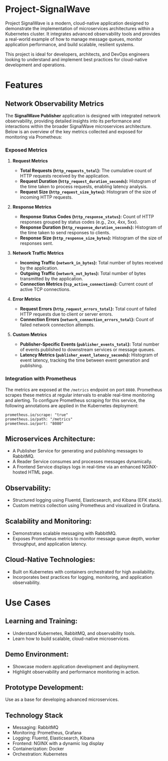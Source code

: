 # Project-SignalWave
Project SignalWave is a modern, cloud-native application designed to demonstrate the implementation of microservices architectures within a Kubernetes cluster.
It integrates advanced observability tools and provides a real-world example of how to manage message queues, monitor application performance, and build scalable, resilient systems.

This project is ideal for developers, architects, and DevOps engineers looking to understand and implement best practices for cloud-native development and operations.

# Features

## Network Observability Metrics

The **SignalWave Publisher** application is designed with integrated network observability, providing detailed insights into its performance and interactions within the broader SignalWave microservices architecture. Below is an overview of the key metrics collected and exposed for monitoring via Prometheus:

### Exposed Metrics

1. **Request Metrics**
   - **Total Requests (`http_requests_total`):** The cumulative count of HTTP requests received by the application.
   - **Request Duration (`http_request_duration_seconds`):** Histogram of the time taken to process requests, enabling latency analysis.
   - **Request Size (`http_request_size_bytes`):** Histogram of the size of incoming HTTP requests.

2. **Response Metrics**
   - **Response Status Codes (`http_response_status`):** Count of HTTP responses grouped by status codes (e.g., 2xx, 4xx, 5xx).
   - **Response Duration (`http_response_duration_seconds`):** Histogram of the time taken to send responses to clients.
   - **Response Size (`http_response_size_bytes`):** Histogram of the size of responses sent.

3. **Network Traffic Metrics**
   - **Incoming Traffic (`network_in_bytes`):** Total number of bytes received by the application.
   - **Outgoing Traffic (`network_out_bytes`):** Total number of bytes transmitted by the application.
   - **Connection Metrics (`tcp_active_connections`):** Current count of active TCP connections.

4. **Error Metrics**
   - **Request Errors (`http_request_errors_total`):** Total count of failed HTTP requests due to client or server errors.
   - **Connection Errors (`network_connection_errors_total`):** Count of failed network connection attempts.

5. **Custom Metrics**
   - **Publisher-Specific Events (`publisher_events_total`):** Total number of events published to downstream services or message queues.
   - **Latency Metrics (`publisher_event_latency_seconds`):** Histogram of event latency, tracking the time between event generation and publishing.

### Integration with Prometheus

The metrics are exposed at the `/metrics` endpoint on port `8080`. Prometheus scrapes these metrics at regular intervals to enable real-time monitoring and alerting. To configure Prometheus scraping for this service, the following annotations are applied in the Kubernetes deployment:
```
prometheus.io/scrape: "true"
prometheus.io/path: "/metrics"
prometheus.io/port: "8080"
```

## Microservices Architecture:

- A Publisher Service for generating and publishing messages to RabbitMQ.
- A Reader Service consumes and processes messages dynamically.
- A Frontend Service displays logs in real-time via an enhanced NGINX-hosted HTML page.

## Observability:

- Structured logging using Fluentd, Elasticsearch, and Kibana (EFK stack).
- Custom metrics collection using Prometheus and visualized in Grafana.

## Scalability and Monitoring:

- Demonstrates scalable messaging with RabbitMQ.
- Exposes Prometheus metrics to monitor message queue depth, worker throughput, and application latency.

## Cloud-Native Technologies:

- Built on Kubernetes with containers orchestrated for high availability.
- Incorporates best practices for logging, monitoring, and application observability.

# Use Cases
## Learning and Training:

- Understand Kubernetes, RabbitMQ, and observability tools.
- Learn how to build scalable, cloud-native microservices.

## Demo Environment:

- Showcase modern application development and deployment.
- Highlight observability and performance monitoring in action.

## Prototype Development:

Use as a base for developing advanced microservices.

## Technology Stack

- Messaging: RabbitMQ
- Monitoring: Prometheus, Grafana
- Logging: Fluentd, Elasticsearch, Kibana
- Frontend: NGINX with a dynamic log display
- Containerization: Docker
- Orchestration: Kubernetes